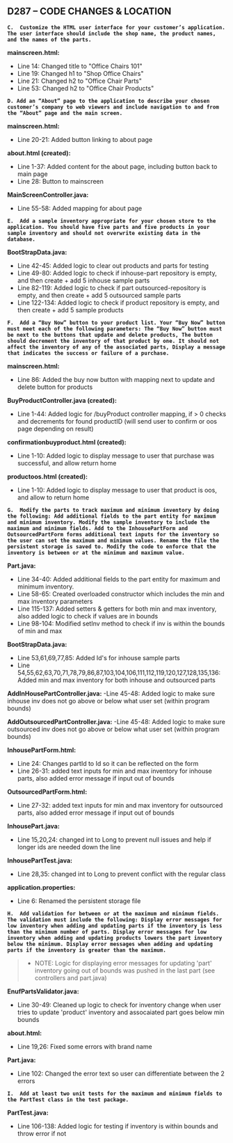 ## D287 – CODE CHANGES & LOCATION

**``C.  Customize the HTML user interface for your customer’s application. The user interface should include the shop name, the product names, and the names of the parts.``**

**mainscreen.html:**
- Line 14: Changed title to "Office Chairs 101"
- Line 19: Changed h1 to "Shop Office Chairs"
- Line 21: Changed h2 to "Office Chair Parts"
- Line 53: Changed h2 to "Office Chair Products" 

**``D. Add an “About” page to the application to describe your chosen customer’s company to web viewers and include navigation to and from the “About” page and the main screen.``**

**mainscreen.html:**
- Line 20-21: Added button linking to about page

**about.html (created):**
- Line 1-37: Added content for the about page, including button back to main page
- Line 28: Button to mainscreen

**MainScreenController.java:**
- Line 55-58: Added mapping for about page

**``E.  Add a sample inventory appropriate for your chosen store to the application. You should have five parts and five products in your sample inventory and should not overwrite existing data in the database.``**

**BootStrapData.java:**
- Line 42-45: Added logic to clear out products and parts for testing
- Line 49-80: Added logic to check if inhouse-part repository is empty, and then create + add 5 inhouse sample parts
- Line 82-119: Added logic to check if part outsourced-repository is empty, and then create + add 5 outsourced sample parts
- Line 122-134: Added logic to check if product repository is empty, and then create + add 5 sample products

**``F.  Add a “Buy Now” button to your product list. Your “Buy Now” button must meet each of the following parameters: The “Buy Now” button must be next to the buttons that update and delete products, The button should decrement the inventory of that product by one. It should not affect the inventory of any of the associated parts, Display a message that indicates the success or failure of a purchase.``**

**mainscreen.html:**
- Line 86: Added the buy now button with mapping next to update and delete button for products

**BuyProductController.java (created):**
- Line 1-44: Added logic for /buyProduct controller mapping, if > 0 checks and decrements for found productID (will send user to confirm or oos page depending on result) 

**confirmationbuyproduct.html (created):**
- Line 1-10: Added logic to display message to user that purchase was successful, and allow return home

**productoos.html (created):**
- Line 1-10: Added logic to display message to user that product is oos, and allow to return home

**``G.  Modify the parts to track maximum and minimum inventory by doing the following: Add additional fields to the part entity for maximum and minimum inventory. Modify the sample inventory to include the maximum and minimum fields. Add to the InhousePartForm and OutsourcedPartForm forms additional text inputs for the inventory so the user can set the maximum and minimum values. Rename the file the persistent storage is saved to. Modify the code to enforce that the inventory is between or at the minimum and maximum value.``**

**Part.java:**
- Line 34-40: Added additional fields to the part entity for maximum and minimum inventory.
- Line 58-65: Created overloaded constructor which includes the min and max inventory parameters
- Line 115-137: Added setters & getters for both min and max inventory, also added logic to check if values are in bounds
- Line 98-104: Modified setInv method to check if inv is within the bounds of min and max

**BootStrapData.java:**
- Line 53,61,69,77,85: Added Id's for inhouse sample parts
- Line 54,55,62,63,70,71,78,79,86,87,103,104,106,111,112,119,120,127,128,135,136: Added min and max inventory for both inhouse and outsourced parts

**AddInHousePartController.java:**
-Line 45-48: Added logic to make sure inhouse inv does not go above or below what user set (within program bounds) 

**AddOutsourcedPartController.java:**
-Line 45-48: Added logic to make sure outsourced inv does not go above or below what user set (within program bounds) 

**InhousePartForm.html:**
- Line 24: Changes partId to Id so it can be reflected on the form
- Line 26-31: added text inputs for min and max inventory for inhouse parts, also added error message if input out of bounds

**OutsourcedPartForm.html:**
- Line 27-32: added text inputs for min and max inventory for outsourced parts, also added error message if input out of bounds

**InhousePart.java:**
- Line 15,20,24: changed int to Long to prevent null issues and help if longer ids are needed down the line

**InhousePartTest.java:**
- Line 28,35: changed int to Long to prevent conflict with the regular class

**application.properties:**
- Line 6: Renamed the persistent storage file

**``H.  Add validation for between or at the maximum and minimum fields. The validation must include the following: Display error messages for low inventory when adding and updating parts if the inventory is less than the minimum number of parts. Display error messages for low inventory when adding and updating products lowers the part inventory below the minimum. Display error messages when adding and updating parts if the inventory is greater than the maximum.``**

>- NOTE: Logic for displaying error messages for updating 'part' inventory going out of bounds was pushed in the last part (see controllers and part.java)

**EnufPartsValidator.java:**
- Line 30-49: Cleaned up logic to check for inventory change when user tries to update 'product' inventory and assocaiated part goes below min bounds

**about.html:**
- Line 19,26: Fixed some errors with brand name

**Part.java:**
- Line 102: Changed the error text so user can differentiate between the 2 errors

**``I.  Add at least two unit tests for the maximum and minimum fields to the PartTest class in the test package.``**

**PartTest.java:**
- Line 106-138: Added logic for testing if inventory is within bounds and throw error if not